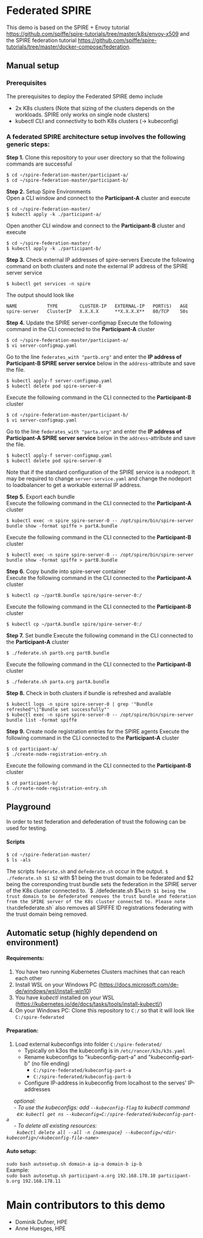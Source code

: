 # Federated SPIRE

This demo is based on the SPIRE + Envoy tutorial https://github.com/spiffe/spire-tutorials/tree/master/k8s/envoy-x509 and the SPIRE federation tutorial https://github.com/spiffe/spire-tutorials/tree/master/docker-compose/federation.

## Manual setup

### Prerequisites
The prerequisites to deploy the Federated SPIRE demo include
* 2x K8s clusters (Note that sizing of the clusters depends on the workloads. SPIRE only works on single node clusters)
* kubectl CLI and connectivity to both K8s clusters (-> kubeconfig)

### A federated SPIRE architecture setup involves the following generic steps:

**Step 1.** Clone this repository to your user directory so that the following commands are successful
```
$ cd ~/spire-federation-master/participant-a/
$ cd ~/spire-federation-master/participant-b/
```

**Step 2.** Setup Spire Environments  
Open a CLI window and connect to the **Participant-A** cluster and execute
```
$ cd ~/spire-federation-master/
$ kubectl apply -k ./participant-a/
```
Open another CLI window and connect to the **Participant-B** cluster and execute
```
$ cd ~/spire-federation-master/
$ kubectl apply -k ./participant-b/
```

**Step 3.** Check external IP addresses of spire-servers
Execute the following command on both clusters and note the external IP address of the SPIRE server service
```
$ kubectl get services -n spire
```
The output should look like
```
NAME           TYPE        CLUSTER-IP   EXTERNAL-IP   PORT(S)   AGE
spire-server   ClusterIP   X.X.X.X      **X.X.X.X**   80/TCP    50s
```

**Step 4.** Update the SPIRE server-configmap
Execute the following command in the CLI connected to the **Participant-A** cluster
```
$ cd ~/spire-federation-master/participant-a/
$ vi server-configmap.yaml
```
Go to the line `federates_with "partb.org"` and enter the **IP address of Participant-B SPIRE server service** below in the `address`-attribute and save the file.
```
$ kubectl apply-f server-configmap.yaml
$ kubectl delete pod spire-server-0
```
Execute the following command in the CLI connected to the **Participant-B** cluster
```
$ cd ~/spire-federation-master/participant-b/
$ vi server-configmap.yaml
```
Go to the line `federates_with "parta.org"` and enter the **IP address of Participant-A SPIRE server service** below in the `address`-attribute and save the file.
```
$ kubectl apply-f server-configmap.yaml
$ kubectl delete pod spire-server-0
```
Note that if the standard configuration of the SPIRE service is a nodeport. It may be required to change `server-service.yaml` and change the nodeport to loadbalancer to get a workable external IP address.

**Step 5.** Export each bundle  
Execute the following command in the CLI connected to the **Participant-A** cluster
```
$ kubectl exec -n spire spire-server-0 -- /opt/spire/bin/spire-server bundle show -format spiffe > partA.bundle
```
Execute the following command in the CLI connected to the **Participant-B** cluster
```
$ kubectl exec -n spire spire-server-0 -- /opt/spire/bin/spire-server bundle show -format spiffe > partB.bundle
```

**Step 6.** Copy bundle into spire-server container  
Execute the following command in the CLI connected to the **Participant-A** cluster
```
$ kubectl cp ~/partB.bundle spire/spire-server-0:/
```
Execute the following command in the CLI connected to the **Participant-B** cluster
```
$ kubectl cp ~/partA.bundle spire/spire-server-0:/
```

**Step 7.** Set bundle
Execute the following command in the CLI connected to the **Participant-A** cluster
```
$ ./federate.sh partb.org partB.bundle
```
Execute the following command in the CLI connected to the **Participant-B** cluster
```
$ ./federate.sh parta.org partA.bundle
```

**Step 8.** Check in both clusters if bundle is refreshed and available
```
$ kubectl logs -n spire spire-server-0 | grep '"Bundle refreshed"\|"Bundle set successfully"'
$ kubectl exec -n spire spire-server-0 -- /opt/spire/bin/spire-server bundle list -format spiffe
```

**Step 9.** Create node registration entries for the SPIRE agents
Execute the following command in the CLI connected to the **Participant-A** cluster
```
$ cd participant-a/
$ ./create-node-registration-entry.sh
```
Execute the following command in the CLI connected to the **Participant-B** cluster
```
$ cd participant-b/
$ ./create-node-registration-entry.sh
```

## Playground
In order to test federation and defederation of trust the following can be used for testing.
#### Scripts
```
$ cd ~/spire-federation-master/
$ ls -als
```
The scripts `federate.sh` and `defederate.sh` occur in the output. `$ ./federate.sh $1 $2` with $1 being the trust domain to be federated and $2 being the corresponding trust bundle sets the federation in the SPIRE server of the K8s cluster connected to.
`$ ./defederate.sh $1` with $1 being the trust domain to be defederated removes the trust bundle and federation from the SPIRE server of the K8s cluster connected to. Please note that `defederate.sh` also removes all SPIFFE ID registrations federating with the trust domain being removed.

## Automatic setup (highly dependend on environment)
#### Requirements:
1. You have two running Kubernetes Clusters machines that can reach each other 
1. Install WSL on your Windows PC (https://docs.microsoft.com/de-de/windows/wsl/install-win10)  
1. You have _kubectl_ installed on your WSL (https://kubernetes.io/de/docs/tasks/tools/install-kubectl/)  
1. On your Windows PC: Clone this repository to `C:/` so that it will look like `C:/spire-federated`  

#### Preparation:
1. Load external kubeconfigs into folder `C:/spire-federated/`
    - Typically on k3os the kubeconfig is in `/etc/rancer/k3s/k3s.yaml`
    - Rename kubeconfigs to "kubeconfig-part-a" and "kubeconfig-part-b" (no file ending) 
        * `C:/spire-federated/kubeconfig-part-a`
        * `C:/spire-federated/kubeconfig-part-b`
    - Configure IP-address in kubeconfig from localhost to the serves' IP-addresses  
    
&nbsp;&nbsp;&nbsp;&nbsp; _optional:_  
&nbsp;&nbsp;&nbsp;&nbsp; _- To use the kubeconfigs: add `--kubeconfig-flag` to kubectl command_  
&nbsp;&nbsp;&nbsp;&nbsp;&nbsp;&nbsp; _ex: `kubectl get ns --kubeconfig=C:/spire-federated/kubeconfig-part-a`_  
&nbsp;&nbsp;&nbsp;&nbsp; _- To delete all existing resources:  
&nbsp;&nbsp;&nbsp;&nbsp;&nbsp;&nbsp; `kubectl delete all --all -n {namespace} --kubeconfig=/<dir-kubeconfig>/<kubeconfig-file-name>`_

#### Auto setup:  
`sudo bash autosetup.sh domain-a ip-a domain-b ip-b`  
Example:  
`sudo bash autosetup.sh participant-a.org 192.168.178.10 participant-b.org 192.168.178.11`  

# Main contributors to this demo
* Dominik Dufner, HPE
* Anne Huesges, HPE
